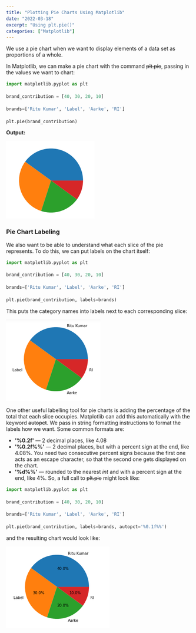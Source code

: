 ```yaml
---
title: "Plotting Pie Charts Using Matplotlib"
date: "2022-03-18"
excerpt: "Using plt.pie()"
categories: ["Matplotlib"]
---
```


We use a pie chart when we want to display elements of a data set as proportions of a whole.

In Matplotlib, we can make a pie chart with the command ~~plt.pie~~, passing in the values we want to chart:

```py {numberLines, 7-7}
import matplotlib.pyplot as plt

brand_contribution = [40, 30, 20, 10]

brands=['Ritu Kumar', 'Label', 'Aarke', 'RI']

plt.pie(brand_contribution)
```

**Output:**

![Pie Chart](../images/piecharts/piechart.png)

### Pie Chart Labeling

We also want to be able to understand what each slice of the pie represents. To do this, we can put labels on the chart itself:

```py {numberLines, 7-7}
import matplotlib.pyplot as plt

brand_contribution = [40, 30, 20, 10]

brands=['Ritu Kumar', 'Label', 'Aarke', 'RI']

plt.pie(brand_contribution, labels=brands)
```

This puts the category names into labels next to each corresponding slice:

![Pie Chart With Labels](../images/piecharts/piechartWithLabels.png)

One other useful labelling tool for pie charts is adding the percentage of the total that each slice occupies. Matplotlib can add this automatically with the keyword ~~autopct~~. We pass in string formatting instructions to format the labels how we want. Some common formats are:

- **'%0.2f'** — 2 decimal places, like 4.08
- **'%0.2f%%'** — 2 decimal places, but with a percent sign at the end, like 4.08%. You need two consecutive percent signs because the first one acts as an escape character, so that the second one gets displayed on the chart.
- **'%d%%'** — rounded to the nearest _int_ and with a percent sign at the end, like 4%.
  So, a full call to ~~plt.pie~~ might look like:

```py {numberLines, 7-7}
import matplotlib.pyplot as plt

brand_contribution = [40, 30, 20, 10]

brands=['Ritu Kumar', 'Label', 'Aarke', 'RI']

plt.pie(brand_contribution, labels=brands, autopct='%0.1f%%')
```

and the resulting chart would look like:

![Pie Chart With Percentage Labels](../images/piecharts/piechartWithPercentageLabels.png)
